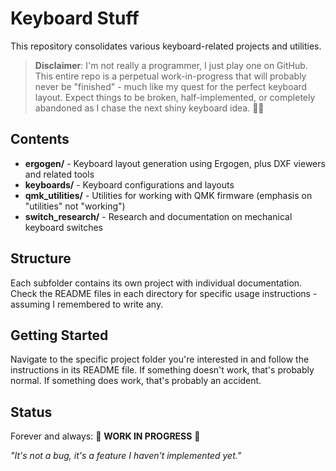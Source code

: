 # Keyboard Stuff

This repository consolidates various keyboard-related projects and utilities.

> **Disclaimer**: I'm not really a programmer, I just play one on GitHub. This entire repo is a perpetual work-in-progress that will probably never be "finished" - much like my quest for the perfect keyboard layout. Expect things to be broken, half-implemented, or completely abandoned as I chase the next shiny keyboard idea. 🤷‍♂️

## Contents

- **ergogen/** - Keyboard layout generation using Ergogen, plus DXF viewers and related tools 
- **keyboards/** - Keyboard configurations and layouts 
- **qmk_utilities/** - Utilities for working with QMK firmware (emphasis on "utilities" not "working")
- **switch_research/** - Research and documentation on mechanical keyboard switches

## Structure

Each subfolder contains its own project with individual documentation. Check the README files in each directory for specific usage instructions - assuming I remembered to write any.

## Getting Started

Navigate to the specific project folder you're interested in and follow the instructions in its README file. If something doesn't work, that's probably normal. If something does work, that's probably an accident.

## Status

Forever and always: 🚧 **WORK IN PROGRESS** 🚧

_"It's not a bug, it's a feature I haven't implemented yet."_
